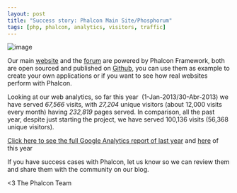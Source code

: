 ```yaml
---
layout: post
title: "Success story: Phalcon Main Site/Phosphorum"
tags: [php, phalcon, analytics, visitors, traffic]
---
```

![image](/assets/files/2013-05-10-2013-01-stats.png)

Our main [website](https://phalcon.io) and the [forum](https://forum.phalcon.io) are powered by Phalcon Framework, both are open sourced and published on [Github](https://github.com/phalcon/forum), you can use them as example to create your own applications or if you want to see how real websites perform with Phalcon.

Looking at our web analytics, so far this year  (1-Jan-2013/30-Abr-2013) we have served *67,566* visits, with *27,204* unique visitors (about 12,000 visits every month) having *232,819* pages served. In comparison, all the past year, despite just starting the project, we have served 100,136 visits (56,368 unique visitors).

<!--more-->
[Click here to see the full Google Analytics report of last year](/assets/files/2013-05-10-phalcon.io_20120201-20121231.pdf) and [here](/assets/files/2013-05-10-phalcon.io_20130101-20130430.pdf) of this year

If you have success cases with Phalcon, let us know so we can review them and share them with the community on our blog.


<3 The Phalcon Team
